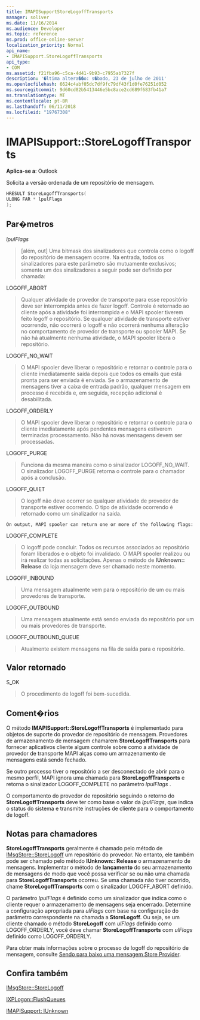 ```yaml
---
title: IMAPISupportStoreLogoffTransports
manager: soliver
ms.date: 11/16/2014
ms.audience: Developer
ms.topic: reference
ms.prod: office-online-server
localization_priority: Normal
api_name:
- IMAPISupport.StoreLogoffTransports
api_type:
- COM
ms.assetid: f21fba96-c5ca-4d41-9b93-c7955ab7327f
description: '�ltima altera��o: s�bado, 23 de julho de 2011'
ms.openlocfilehash: 6624c4abf05dc7df9fc79df43f1d0fe76251d052
ms.sourcegitcommit: 9d60cd82b5413446e5bc8ace2cd689f683fb41a7
ms.translationtype: MT
ms.contentlocale: pt-BR
ms.lasthandoff: 06/11/2018
ms.locfileid: "19767308"
---
```

# <a name="imapisupportstorelogofftransports"></a>IMAPISupport::StoreLogoffTransports

  
  
**Aplica-se a**: Outlook 
  
Solicita a versão ordenada de um repositório de mensagem.
  
```cpp
HRESULT StoreLogoffTransports(
ULONG FAR * lpulFlags
);
```

## <a name="parameters"></a>Par�metros

 _lpulFlags_
  
> [além, out] Uma bitmask dos sinalizadores que controla como o logoff do repositório de mensagem ocorre. Na entrada, todos os sinalizadores para este parâmetro são mutuamente exclusivos; somente um dos sinalizadores a seguir pode ser definido por chamada:
    
LOGOFF_ABORT 
  
> Qualquer atividade de provedor de transporte para esse repositório deve ser interrompida antes de fazer logoff. Controle é retornado ao cliente após a atividade foi interrompida e o MAPI spooler tiverem feito logoff o repositório. Se qualquer atividade de transporte estiver ocorrendo, não ocorrerá o logoff e não ocorrerá nenhuma alteração no comportamento de provedor de transporte ou spooler MAPI. Se não há atualmente nenhuma atividade, o MAPI spooler libera o repositório. 
    
LOGOFF_NO_WAIT 
  
> O MAPI spooler deve liberar o repositório e retornar o controle para o cliente imediatamente saída depois que todos os emails que está pronta para ser enviada é enviada. Se o armazenamento de mensagens tiver a caixa de entrada padrão, qualquer mensagem em processo é recebida e, em seguida, recepção adicional é desabilitada. 
    
LOGOFF_ORDERLY 
  
> O MAPI spooler deve liberar o repositório e retornar o controle para o cliente imediatamente após pendentes mensagens estiverem terminadas processamento. Não há novas mensagens devem ser processadas. 
    
LOGOFF_PURGE 
  
> Funciona da mesma maneira como o sinalizador LOGOFF_NO_WAIT. O sinalizador LOGOFF_PURGE retorna o controle para o chamador após a conclusão. 
    
LOGOFF_QUIET 
  
> O logoff não deve ocorrer se qualquer atividade de provedor de transporte estiver ocorrendo. O tipo de atividade ocorrendo é retornado como um sinalizador na saída.
    
    On output, MAPI spooler can return one or more of the following flags:
    
LOGOFF_COMPLETE 
  
> O logoff pode concluir. Todos os recursos associados ao repositório foram liberados e o objeto foi invalidado. O MAPI spooler realizou ou irá realizar todas as solicitações. Apenas o método de **IUnknown:: Release** da loja mensagem deve ser chamado neste momento. 
    
LOGOFF_INBOUND 
  
> Uma mensagem atualmente vem para o repositório de um ou mais provedores de transporte. 
    
LOGOFF_OUTBOUND 
  
> Uma mensagem atualmente está sendo enviada do repositório por um ou mais provedores de transporte. 
    
LOGOFF_OUTBOUND_QUEUE 
  
> Atualmente existem mensagens na fila de saída para o repositório.
    
## <a name="return-value"></a>Valor retornado

S_OK 
  
> O procedimento de logoff foi bem-sucedida.
    
## <a name="remarks"></a>Coment�rios

O método **IMAPISupport::StoreLogoffTransports** é implementado para objetos de suporte do provedor de repositório de mensagem. Provedores de armazenamento de mensagem chamarem **StoreLogoffTransports** para fornecer aplicativos cliente algum controle sobre como a atividade de provedor de transporte MAPI alças como um armazenamento de mensagens está sendo fechado. 
  
Se outro processo tiver o repositório a ser desconectado de abrir para o mesmo perfil, MAPI ignora uma chamada para **StoreLogoffTransports** e retorna o sinalizador LOGOFF_COMPLETE no parâmetro _lpulFlags_ . 
  
O comportamento do provedor de repositório seguindo o retorno do **StoreLogoffTransports** deve ter como base o valor da _lpulFlags_, que indica o status do sistema e transmite instruções de cliente para o comportamento de logoff. 
  
## <a name="notes-to-callers"></a>Notas para chamadores

 **StoreLogoffTransports** geralmente é chamado pelo método de [IMsgStore::StoreLogoff](imsgstore-storelogoff.md) um repositório do provedor. No entanto, ele também pode ser chamado pelo método **IUnknown:: Release** o armazenamento de mensagens. Implementar o método de **lançamento** do seu armazenamento de mensagens de modo que você possa verificar se ou não uma chamada para **StoreLogoffTransports** ocorreu. Se uma chamada não tiver ocorrido, chame **StoreLogoffTransports** com o sinalizador LOGOFF_ABORT definido. 
  
O parâmetro _lpulFlags_ é definido como um sinalizador que indica como o cliente requer o armazenamento de mensagens seja encerrado. Determine a configuração apropriada para _ulFlags_ com base na configuração do parâmetro correspondente na chamada a **StoreLogoff**. Ou seja, se um cliente chamado o método **StoreLogoff** com _ulFlags_ definido como LOGOFF_ORDERLY, você deve chamar **StoreLogoffTransports** com _ulFlags_ definido como LOGOFF_ORDERLY. 
  
Para obter mais informações sobre o processo de logoff do repositório de mensagem, consulte [Sendo para baixo uma mensagem Store Provider](shutting-down-a-message-store-provider.md).
  
## <a name="see-also"></a>Confira também



[IMsgStore::StoreLogoff](imsgstore-storelogoff.md)
  
[IXPLogon::FlushQueues](ixplogon-flushqueues.md)
  
[IMAPISupport: IUnknown](imapisupportiunknown.md)

